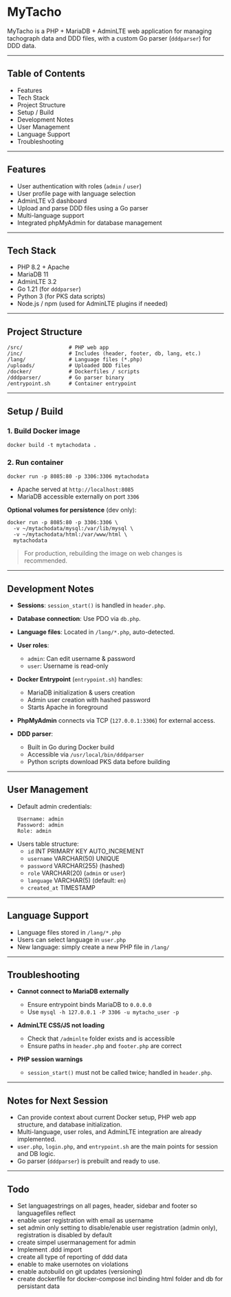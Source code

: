 # MyTacho

MyTacho is a PHP + MariaDB + AdminLTE web application for managing tachograph data and DDD files, with a custom Go parser (`dddparser`) for DDD data.

---

## Table of Contents

- Features
- Tech Stack
- Project Structure
- Setup / Build
- Development Notes
- User Management
- Language Support
- Troubleshooting

---

## Features

- User authentication with roles (`admin` / `user`)
- User profile page with language selection
- AdminLTE v3 dashboard
- Upload and parse DDD files using a Go parser
- Multi-language support
- Integrated phpMyAdmin for database management

---

## Tech Stack

- PHP 8.2 + Apache
- MariaDB 11
- AdminLTE 3.2
- Go 1.21 (for `dddparser`)
- Python 3 (for PKS data scripts)
- Node.js / npm (used for AdminLTE plugins if needed)

---

## Project Structure

```
/src/               # PHP web app
/inc/               # Includes (header, footer, db, lang, etc.)
/lang/              # Language files (*.php)
/uploads/           # Uploaded DDD files
/docker/            # Dockerfiles / scripts
/dddparser/         # Go parser binary
/entrypoint.sh      # Container entrypoint
```

---

## Setup / Build

### 1. Build Docker image

```
docker build -t mytachodata .
```

### 2. Run container

```
docker run -p 8085:80 -p 3306:3306 mytachodata
```

- Apache served at `http://localhost:8085`
- MariaDB accessible externally on port `3306`

**Optional volumes for persistence** (dev only):

```
docker run -p 8085:80 -p 3306:3306 \
  -v ~/mytachodata/mysql:/var/lib/mysql \
  -v ~/mytachodata/html:/var/www/html \
  mytachodata
```

> For production, rebuilding the image on web changes is recommended.

---

## Development Notes

- **Sessions**: `session_start()` is handled in `header.php`.
- **Database connection**: Use PDO via `db.php`.
- **Language files**: Located in `/lang/*.php`, auto-detected.
- **User roles**:
  - `admin`: Can edit username & password
  - `user`: Username is read-only

- **Docker Entrypoint** (`entrypoint.sh`) handles:
  - MariaDB initialization & users creation
  - Admin user creation with hashed password
  - Starts Apache in foreground

- **PhpMyAdmin** connects via TCP (`127.0.0.1:3306`) for external access.

- **DDD parser**:
  - Built in Go during Docker build
  - Accessible via `/usr/local/bin/dddparser`
  - Python scripts download PKS data before building

---

## User Management

- Default admin credentials:
  ```
  Username: admin
  Password: admin
  Role: admin
  ```
- Users table structure:
  - `id` INT PRIMARY KEY AUTO_INCREMENT
  - `username` VARCHAR(50) UNIQUE
  - `password` VARCHAR(255) (hashed)
  - `role` VARCHAR(20) (`admin` or `user`)
  - `language` VARCHAR(5) (default: `en`)
  - `created_at` TIMESTAMP

---

## Language Support

- Language files stored in `/lang/*.php`
- Users can select language in `user.php`
- New language: simply create a new PHP file in `/lang/`

---

## Troubleshooting

- **Cannot connect to MariaDB externally**
  - Ensure entrypoint binds MariaDB to `0.0.0.0`
  - Use `mysql -h 127.0.0.1 -P 3306 -u mytacho_user -p`

- **AdminLTE CSS/JS not loading**
  - Check that `/adminlte` folder exists and is accessible
  - Ensure paths in `header.php` and `footer.php` are correct

- **PHP session warnings**
  - `session_start()` must not be called twice; handled in `header.php`.

---

## Notes for Next Session

- Can provide context about current Docker setup, PHP web app structure, and database initialization.
- Multi-language, user roles, and AdminLTE integration are already implemented.
- `user.php`, `login.php`, and `entrypoint.sh` are the main points for session and DB logic.
- Go parser (`dddparser`) is prebuilt and ready to use.

---

## Todo

  - Set languagestrings on all pages, header, sidebar and footer so languagefiles reflect
  - enable user registration with email as username
  - set admin only setting to disable/enable user registration (admin only), registration is disabled by default
  - create simpel usermanagement for admin
  - Implement .ddd import
  - create all type of reporting of ddd data
  - enable to make usernotes on violations
  - enable autobuild on git updates (versioning)
  - create dockerfile for docker-compose incl binding html folder and db for persistant data
